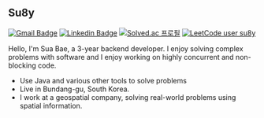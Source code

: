 
<!---
korsua/korsua is a ✨ special ✨ repository because its `README.md` (this file) appears on your GitHub profile.
You can click the Preview link to take a look at your changes.
--->
## Su8y 
[![Gmail Badge](https://img.shields.io/badge/Gmail-d14836?style=flat-square&logo=Gmail&logoColor=white&link=mailto:k.su8y.soft@gmail.com)](mailto:k.su8y.soft@gmail.com) 
[![Linkedin Badge](https://img.shields.io/badge/-LinkedIn-blue?style=flat-square&logo=Linkedin&logoColor=white&link=https://www.linkedin.com/in/sua-bae-74888b258/)](https://www.linkedin.com/in/sua-bae-74888b258//)
[![Solved.ac 프로필](http://mazassumnida.wtf/api/mini/generate_badge?boj=suby00)](https://solved.ac/suby00/) 
[![LeetCode user su8y](https://img.shields.io/badge/dynamic/json?style=flat&labelColor=black&color=%23ffa116&label=leetcode.com&query=solvedOverTotal&url=https%3A%2F%2Fleetcode-badge.vercel.app%2Fapi%2Fusers%2Fsu8y&logo=leetcode&logoColor=yellow)](https://leetcode.com/su8y/)

Hello, I'm Sua Bae, a 3-year backend developer. 
I enjoy solving complex problems with software and I enjoy working on highly concurrent and non-blocking code.

- Use Java and various other tools to solve problems
- Live in Bundang-gu, South Korea.
- I work at a geospatial company, solving real-world problems using spatial information.
